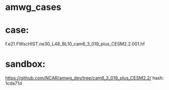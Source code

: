 # amwg_cases

# case: 
f.e21.FWscHIST.ne30_L48_BL10_cam6_3_019_plus_CESM2.2.001.hf

# sandbox:  
https://github.com/NCAR/amwg_dev/tree/cam6_3_019_plus_CESM2.2/
hash: 1cda71d

